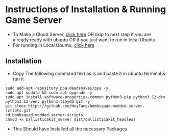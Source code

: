# Instructions of Installation & Running Game Server
- To Make a Cloud Server, <a href="">click here</a> OR skip to next step if you are already ready with ubuntu OR if you just want to run in local Ubuntu
- For running in Local Ubuntu, <a href="https://github.com/EggFiry1027/hello-world/edit/main/README.md#installation">click here</a>
## Installation
- Copy The following command text as is and paste it in ubuntu terminal & run it
```
sudo add-apt-repository ppa:deadsnakes/ppa -y
sudo apt update && sudo apt upgrade -y
sudo apt install software-properties-common python3-pip python3.12-dev python3.12-venv python3-tinydb git -y
git clone https://github.com/HeyFang/bombsquad-modded-server-scripts.git
cd bombsquad-modded-server-scripts
chmod +x ballisticakit_server dist/ballisticakit_headless
```
- This Should have Installed all the necessary Packages

